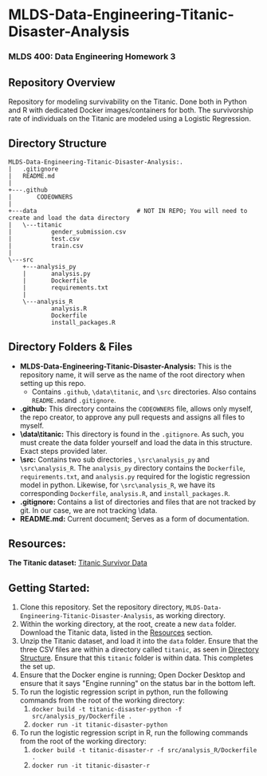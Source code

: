 # MLDS-Data-Engineering-Titanic-Disaster-Analysis

### MLDS 400: Data Engineering Homework 3

## Repository Overview
Repository for modeling survivability on the Titanic. Done both in Python and R with dedicated Docker images/containers for both. The survivorship rate of 
individuals on the Titanic are modeled using a Logistic Regression.

## Directory Structure
```
MLDS-Data-Engineering-Titanic-Disaster-Analysis:.
|   .gitignore
|   README.md
|
+---.github
|       CODEOWNERS
|
+---data                            # NOT IN REPO; You will need to create and load the data directory
|   \---titanic
|           gender_submission.csv
|           test.csv
|           train.csv
|
\---src
    +---analysis_py
    |       analysis.py
    |       Dockerfile
    |       requirements.txt
    |
    \---analysis_R
            analysis.R
            Dockerfile
            install_packages.R
```

## Directory Folders & Files
- **MLDS-Data-Engineering-Titanic-Disaster-Analysis:** This is the repository name, it will serve as the name of the root directory when setting up this repo.
    - Contains `.github`, `\data\titanic`, and `\src` directories. Also contains `README.md`and `.gitignore`.
- **.github:** This directory contains the `CODEOWNERS` file, allows only myself, the repo creator, to approve any pull requests and assigns all files to myself.
- **\data\titanic:** This directory is found in the `.gitignore`. As such, you must create the data folder yourself and load the data in this structure. Exact steps provided later.
- **\src:** Contains two sub directories , `\src\analysis_py` and `\src\analysis_R`. The `analysis_py` directory contains the `Dockerfile`, `requirements.txt`, and `analysis.py` required for the logistic regression model in python. Likewise, for `\src\analysis_R`, we have its corresponding `Dockerfile`, `analysis.R`, and `install_packages.R`.
- **.gitignore:** Contains a list of directories and files that are not tracked by git. In our case, we are not tracking \data. 
- **README.md:** Current document; Serves as a form of documentation.

## Resources:
**The Titanic dataset:** [Titanic Survivor Data](https://www.kaggle.com/competitions/titanic/data) 

## Getting Started:
1. Clone this repository. Set the repository directory, `MLDS-Data-Engineering-Titanic-Disaster-Analysis`, as working directory.
2. Within the working directory, at the root, create a new `data` folder. Download the Titanic data, listed in the [Resources](#resources) section.
3. Unzip the Titanic dataset, and load it into the `data` folder. Ensure that the three CSV files are within a directory called `titanic`, as seen in [Directory Structure](#directory-structure). Ensure that this `titanic` folder is within data. This completes the set up.
4. Ensure that the Docker engine is running; Open Docker Desktop and ensure that it says "Engine running" on the status bar in the bottom left. 
5. To run the logistic regression script in python, run the following commands from the root of the working directory:
    1. `docker build -t titanic-disaster-python -f src/analysis_py/Dockerfile .`
    2. `docker run -it titanic-disaster-python`
6. To run the logistic regression script in R, run the following commands from the root of the working directory:
    1. `docker build -t titanic-disaster-r -f src/analysis_R/Dockerfile .`
    2. `docker run -it titanic-disaster-r`